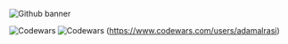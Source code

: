 ![Github banner](https://github.com/adamalrasi/Codewars__Completed-JavaScript-Katas/assets/147779056/e9b5087a-c683-418a-b61f-63a89eaee18a)

![Codewars](https://github.r2v.ch/codewars?user=adamalrasi&name=true&top_languages=true&stroke=%23b362ff&theme=purple_dark)
![Codewars](https://github.r2v.ch/codewars?user=adamalrasi&name=true&top_languages=true&stroke=rgb(53,187,203)&theme=blue_dark)
(https://www.codewars.com/users/adamalrasi)




<!--
h
Here are some ideas to get you started: 9

- 🔭 I’m currently working on ...
- 🌱 I’m currently learning ...
- 👯 I’m looking to collaborate on ...
- 🤔 I’m looking for help with ...
- 💬 Ask me about ...
- 📫 How to reach me: ...
- 😄 Pronouns: ...
- ⚡ Fun fact: ...
-->
